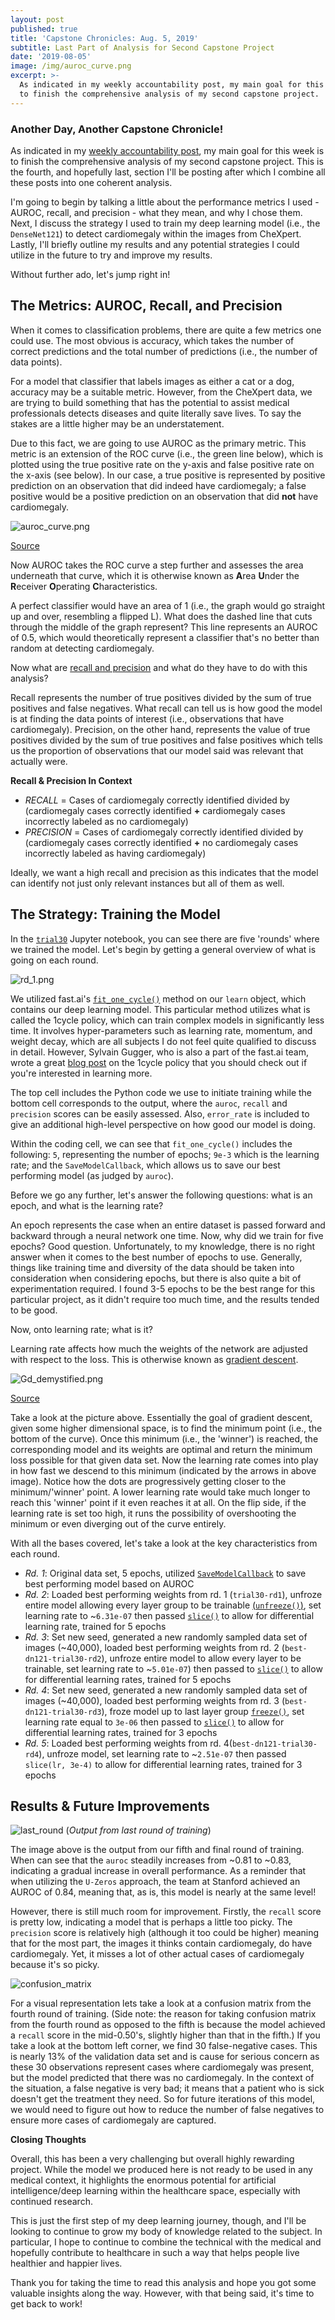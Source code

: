 ```yaml
---
layout: post
published: true
title: 'Capstone Chronicles: Aug. 5, 2019'
subtitle: Last Part of Analysis for Second Capstone Project
date: '2019-08-05'
image: /img/auroc_curve.png
excerpt: >-
  As indicated in my weekly accountability post, my main goal for this week is
  to finish the comprehensive analysis of my second capstone project.
---
```

### Another Day, Another Capstone Chronicle!

As indicated in my [weekly accountability post](https://jearny58.github.io/2019-08-04-staying-accountable-week-of-aug-4th/), my main goal for this week is to finish the comprehensive analysis of my second capstone project. This is the fourth, and hopefully last, section I'll be posting after which I combine all these posts into one coherent analysis. 

I'm going to begin by talking a little about the performance metrics I used - AUROC, recall, and precision - what they mean, and why I chose them. Next, I discuss the strategy I used to train my deep learning model (i.e., the `DenseNet121`) to detect cardiomegaly within the images from CheXpert. Lastly, I'll briefly outline my results and any potential strategies I could utilize in the future to try and improve my results.

Without further ado, let's jump right in!

## The Metrics: AUROC, Recall, and Precision

When it comes to classification problems, there are quite a few metrics one could use. The most obvious is accuracy, which takes the number of correct predictions and the total number of predictions (i.e., the number of data points). 

For a model that classifier that labels images as either a cat or a dog, accuracy may be a suitable metric. However, from the CheXpert data, we are trying to build something that has the potential to assist medical professionals detects diseases and quite literally save lives. To say the stakes are a little higher may be an understatement. 

Due to this fact, we are going to use AUROC as the primary metric. This metric is an extension of the ROC curve (i.e., the green line below), which is plotted using the true positive rate on the y-axis and false positive rate on the x-axis (see below). In our case, a true positive is represented by positive prediction on an observation that did indeed have cardiomegaly; a false positive would be a positive prediction on an observation that did __not__ have cardiomegaly. 

![auroc_curve.png](/img/auroc_curve.png)

[Source](https://towardsdatascience.com/understanding-auc-roc-curve-68b2303cc9c5)

Now AUROC takes the ROC curve a step further and assesses the area underneath that curve, which it is otherwise known as **A**rea **U**nder the **R**eceiver **O**perating **C**haracteristics. 

A perfect classifier would have an area of 1 (i.e., the graph would go straight up and over, resembling a flipped L). What does the dashed line that cuts through the middle of the graph represent? This line represents an AUROC of 0.5, which would theoretically represent a classifier that's no better than random at detecting cardiomegaly. 

Now what are [recall and precision](https://scikit-learn.org/stable/auto_examples/model_selection/plot_precision_recall.html) and what do they have to do with this analysis? 

Recall represents the number of true positives divided by the sum of true positives and false negatives. What recall can tell us is how good the model is at finding the data points of interest (i.e., observations that have cardiomegaly). Precision, on the other hand, represents the value of true positives divided by the sum of true positives and false positives which tells us the proportion of observations that our model said was relevant that actually were. 

__Recall & Precision In Context__

- _RECALL_ = Cases of cardiomegaly correctly identified divided by (cardiomegaly cases correctly identified __+__ cardiomegaly cases incorrectly labeled as no cardiomegaly)
- _PRECISION_ = Cases of cardiomegaly correctly identified divided by (cardiomegaly cases correctly identified __+__ no cardiomegaly cases incorrectly labeled as having cardiomegaly)

Ideally, we want a high recall and precision as this indicates that the model can identify not just only relevant instances but all of them as well. 

## The Strategy: Training the Model

In the [`trial30`](https://github.com/Jearny58/Springboard-DS-Portfolio/blob/master/capstone_2/trial30.ipynb) Jupyter notebook, you can see there are five 'rounds' where we trained the model. Let's begin by getting a general overview of what is going on each round. 

![rd_1.png](/img/rd_1.png)

We utilized fast.ai's [`fit_one_cycle()`](https://docs.fast.ai/train.html#fit_one_cycle) method on our `learn` object, which contains our deep learning model. This particular method utilizes what is called the 1cycle policy, which can train complex models in significantly less time. It involves hyper-parameters such as learning rate, momentum, and weight decay, which are all subjects I do not feel quite qualified to discuss in detail. However, Sylvain Gugger, who is also a part of the fast.ai team, wrote a great [blog post](https://sgugger.github.io/the-1cycle-policy.html) on the 1cycle policy that you should check out if you're interested in learning more. 

The top cell includes the Python code we use to initiate training while the bottom cell corresponds to the output, where the `auroc`, `recall` and `precision` scores can be easily assessed. Also, `error_rate` is included to give an additional high-level perspective on how good our model is doing.

Within the coding cell, we can see that `fit_one_cycle()` includes the following: `5`, representing the number of epochs; `9e-3` which is the learning rate; and the `SaveModelCallback`, which allows us to save our best performing model (as judged by `auroc`). 

Before we go any further, let's answer the following questions: what is an epoch, and what is the learning rate? 

An epoch represents the case when an entire dataset is passed forward and backward through a neural network one time. Now, why did we train for five epochs? Good question. Unfortunately, to my knowledge, there is no right answer when it comes to the best number of epochs to use. Generally, things like training time and diversity of the data should be taken into consideration when considering epochs, but there is also quite a bit of experimentation required. I found 3-5 epochs to be the best range for this particular project, as it didn't require too much time, and the results tended to be good. 

Now, onto learning rate; what is it? 

Learning rate affects how much the weights of the network are adjusted with respect to the loss. This is otherwise known as [gradient descent](http://wiki.fast.ai/index.php/Gradient_Descent). 

![Gd_demystified.png](/img/Gd_demystified.png)

[Source](http://wiki.fast.ai/index.php/Gradient_Descent)

Take a look at the picture above. Essentially the goal of gradient descent, given some higher dimensional space, is to find the minimum point (i.e., the bottom of the curve). Once this minimum (i.e., the 'winner') is reached, the corresponding model and its weights are optimal and return the minimum loss possible for that given data set. Now the learning rate comes into play in how fast we descend to this minimum (indicated by the arrows in above image). Notice how the dots are progressively getting closer to the minimum/'winner' point. A lower learning rate would take much longer to reach this 'winner' point if it even reaches it at all. On the flip side, if the learning rate is set too high, it runs the possibility of overshooting the minimum or even diverging out of the curve entirely. 

With all the bases covered, let's take a look at the key characteristics from each round. 

- _Rd. 1_: Original data set, 5 epochs, utilized [`SaveModelCallback`](https://docs.fast.ai/callbacks.html#SaveModelCallback) to save best performing model based on AUROC
- _Rd. 2_: Loaded best performing weights from rd. 1 (`trial30-rd1`), unfroze entire model allowing every layer group to be trainable [(`unfreeze()`)](https://docs.fast.ai/basic_train.html#Learner.unfreeze), set learning rate to ~`6.31e-07` then passed [`slice()`](https://docs.fast.ai/basic_train.html#Learner.lr_range) to allow for differential learning rate, trained for 5 epochs
- _Rd. 3_: Set new seed, generated a new randomly sampled data set of images (~40,000), loaded best performing weights from rd. 2 (`best-dn121-trial30-rd2`), unfroze entire model to allow every layer to be trainable, set learning rate to ~`5.01e-07`) then passed to [`slice()`](https://docs.fast.ai/basic_train.html#Learner.lr_range) to allow for differential learning rates, trained for 5 epochs
- _Rd. 4_: Set new seed, generated a new randomly sampled data set of images (~40,000), loaded best performing weights from rd. 3 (`best-dn121-trial30-rd3`), froze model up to last layer group [`freeze()`](https://docs.fast.ai/basic_train.html#Learner.freeze), set learning rate equal to `3e-06` then passed to [`slice()`](https://docs.fast.ai/basic_train.html#Learner.lr_range) to allow for differential learning rates, trained for 3 epochs
- _Rd. 5_: Loaded best performing weights from rd. 4(`best-dn121-trial30-rd4`), unfroze model, set learning rate to ~`2.51e-07` then passed `slice(lr, 3e-4)` to allow for differential learning rates, trained for 3 epochs

## Results & Future Improvements

![last_round](/img/last_round.png)
(_Output from last round of training_)

The image above is the output from our fifth and final round of training. When can see that the `auroc` steadily increases from ~0.81 to ~0.83, indicating a gradual increase in overall performance. As a reminder that when utilizing the `U-Zeros` approach, the team at Stanford achieved an AUROC of 0.84, meaning that, as is, this model is nearly at the same level! 

However, there is still much room for improvement. Firstly, the `recall` score is pretty low,  indicating a model that is perhaps a little too picky. The `precision` score is relatively high (although it too could be higher) meaning that for the most part, the images it thinks contain cardiomegaly, do have cardiomegaly. Yet, it misses a lot of other actual cases of cardiomegaly because it's so picky. 

![confusion_matrix](/img/confuse_matrix_2.png)

For a visual representation lets take a look at a confusion matrix from the fourth round of training. (Side note: the reason for taking confusion matrix from the fourth round as opposed to the fifth is because the model achieved a `recall` score in the mid-0.50's, slightly higher than that in the fifth.) If you take a look at the bottom left corner, we find 30 false-negative cases. This is nearly 13% of the validation data set and is cause for serious concern as these 30 observations represent cases where cardiomegaly was present, but the model predicted that there was no cardiomegaly. In the context of the situation, a false negative is very bad; it means that a patient who is sick doesn't get the treatment they need. So for future iterations of this model, we would need to figure out how to reduce the number of false negatives to ensure more cases of cardiomegaly are captured. 

__Closing Thoughts__

Overall, this has been a very challenging but overall highly rewarding project. While the model we produced here is not ready to be used in any medical context, it highlights the enormous potential for artificial intelligence/deep learning within the healthcare space, especially with continued research. 

This is just the first step of my deep learning journey, though, and I'll be looking to continue to grow my body of knowledge related to the subject. In particular, I hope to continue to combine the technical with the medical and hopefully contribute to healthcare in such a way that helps people live healthier and happier lives. 

Thank you for taking the time to read this analysis and hope you got some valuable insights along the way. However, with that being said, it's time to get back to work!
